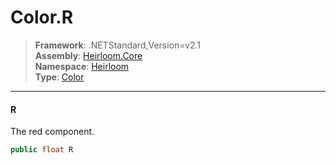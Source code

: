 # Color.R

> **Framework**: .NETStandard,Version=v2.1  
> **Assembly**: [Heirloom.Core][0]  
> **Namespace**: [Heirloom][0]  
> **Type**: [Color][1]  

--------------------------------------------------------------------------------

#### R

The red component.

```cs
public float R
```

[0]: ../Heirloom.Core.md
[1]: Heirloom.Color.md
